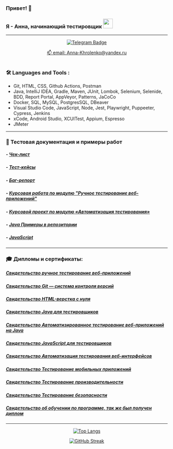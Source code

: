 


### Привет! 👋
### Я -  Анна, начинающий тестировщик <img src="https://user-images.githubusercontent.com/100095364/201468864-4071cb22-06fc-4cd6-b4f0-94acc9581ce1.gif" width="30">
---

<div id="badges" align="center">
  <a href="https://t.me/Anna_Kitsune_Kh">
    <img src="https://img.shields.io/badge/Telegram-blue?style=for-the-badge&logo=Telegram&logoColor=white" alt="Telegram Badge"/>
    <p>
      📫 email: Anna-Khrolenko@yandex.ru
    </p>
  </a>
  <img src="https://komarev.com/ghpvc/?username=your-github-Kitsune785&style=flat-square&color=blue" alt=""/>
</div>




### 🛠️ Languages and Tools :

- Git, HTML, CSS, Github Actions, Postman
- Java, IntelliJ IDEA, Gradle, Maven, JUnit, Lombok, Selenium, Selenide, BDD, Report Portal, AppVeyor, Patterns, JaCoCo
- Docker, SQL, MySQL, PostgresSQL, DBeaver
- Visual Studio Code, JavaScript, Node, Jest, Playwright, Puppeeter, Cypress, Jenkins
- xCode, Android Studio, XCUITest, Appium, Espresso
- JMeter


---
### :page_facing_up: Тестовая документация и примеры работ

##### - [Чек-лист](https://docs.google.com/spreadsheets/d/1vT9PxPBmFYfQbaoGwnZi5BtvvTKitFWZP1hFzM0qPYI/edit?usp=sharing)
##### - [Тест-кейсы](https://docs.google.com/spreadsheets/d/1ntEfCciKXQwk2b-naMXgHZULWttnF_jx48Ax-SAucpk/edit?usp=sharing)
##### - [Баг-репорт](https://docs.google.com/spreadsheets/d/1vHwokBy-XB_hlzMhgiztYhBUvo_ofZDbHX5T1oFY104/edit?usp=sharing)
##### - [Курсовая работа по модулю "Ручное тестирование веб-приложений"](https://docs.google.com/spreadsheets/d/15qeC6B_5inHcTEN25lKoOwRyY7sCcn8H_Y4xU7YH_ng/edit?usp=sharing)
##### - [Курсовой проект по модулю «Автоматизация тестирования»](https://github.com/Kitsune785/Coursework.git)
##### - [Java Примеры в репозитории](https://github.com/Kitsune785?tab=repositories)
##### - [JavaScript](https://github.com/Kitsune785/JavaScript-Sbjs-2-homeworks.git)


---
### :mortar_board: Дипломы и сертификаты:

##### [Свидетельство ручное тестирование веб-приложений](https://github.com/Kitsune785/Certificates/blob/main/%D0%A1%D0%B2%D0%B8%D0%B4%D0%B5%D1%82%D0%B5%D0%BB%D1%8C%D1%81%D1%82%D0%B2%D0%BE%20%D1%80%D1%83%D1%87%D0%BD%D0%BE%D0%B5%20%D1%82%D0%B5%D1%81%D1%82%D0%B8%D1%80%D0%BE%D0%B2%D0%B0%D0%BD%D0%B8%D0%B5%20%D0%B2%D0%B5%D0%B1-%D0%BF%D1%80%D0%B8%D0%BB%D0%BE%D0%B6%D0%B5%D0%BD%D0%B8%D0%B9.pdf)

##### [Свидетельство Git — система контроля версий](https://github.com/Kitsune785/Certificates/blob/main/%D0%A1%D0%B2%D0%B8%D0%B4%D0%B5%D1%82%D0%B5%D0%BB%D1%8C%D1%81%D1%82%D0%B2%D0%BE%20Git%20-%20%D1%81%D0%B8%D1%81%D1%82%D0%B5%D0%BC%D0%B0%20%D0%BA%D0%BE%D0%BD%D1%80%D0%BE%D0%BB%D1%8F%20%D0%B2%D0%B5%D1%80%D1%81%D0%B8%D0%B9.pdf)

##### [Свидетельство HTML-верстка с нуля](https://github.com/Kitsune785/Certificates/blob/main/%D0%A1%D0%B2%D0%B8%D0%B4%D0%B5%D1%82%D0%B5%D0%BB%D1%8C%D1%81%D1%82%D0%B2%D0%BE%20%D0%91%D0%BE%D0%BD%D1%83%D1%81%D0%BD%D1%8B%D0%B9%20%D0%BC%D0%BE%D0%B4%D1%83%D0%BB%D1%8C%20HTML-%D0%B2%D0%B5%D1%80%D1%81%D1%82%D0%BA%D0%B0%20%D1%81%20%D0%BD%D1%83%D0%BB%D1%8F%20%D0%B4%D0%BE%20%D0%BF%D0%B5%D1%80%D0%B2%D0%BE%D0%B3%D0%BE%20%D0%BC%D0%B0%D0%BA%D0%B5%D1%82%D0%B0.pdf)

##### [Свидетельство Java для тестировщиков](https://github.com/Kitsune785/Certificates/blob/main/%D0%A1%D0%B2%D0%B8%D0%B4%D0%B5%D1%82%D0%B5%D0%BB%D1%8C%D1%81%D1%82%D0%B2%D0%BE%20Java%20%D0%B4%D0%BB%D1%8F%20%D1%82%D0%B5%D1%81%D1%82%D0%B8%D1%80%D0%BE%D0%B2%D1%89%D0%B8%D0%BA%D0%BE%D0%B2.pdf)

##### [Свидетельство Автоматизированное тестирование веб-приложений на Java](https://github.com/Kitsune785/Certificates/blob/main/%D0%A1%D0%B2%D0%B8%D0%B4%D0%B5%D1%82%D0%B5%D0%BB%D1%8C%D1%81%D1%82%D0%B2%D0%BE%20%D0%90%D0%B2%D1%82%D0%BE%D0%BC%D0%B0%D1%82%D0%B8%D0%B7%D0%B8%D1%80%D0%BE%D0%B2%D0%B0%D0%BD%D0%BD%D0%BE%D0%B5%20%D1%82%D0%B5%D1%81%D1%82%D0%B8%D1%80%D0%BE%D0%B2%D0%B0%D0%BD%D0%B8%D0%B5%20%D0%B2%D0%B5%D0%B1-%D0%BF%D1%80%D0%B8%D0%BB%D0%BE%D0%B6%D0%B5%D0%BD%D0%B8%D0%B9%20%D0%BD%D0%B0%20Java.pdf)

##### [Свидетельство JavaScript для тестировщиков](https://github.com/Kitsune785/Certificates/blob/main/%D0%A1%D0%B2%D0%B8%D0%B4%D0%B5%D1%82%D0%B5%D0%BB%D1%8C%D1%81%D1%82%D0%B2%D0%BE%20JavaScript%20%D0%B4%D0%BB%D1%8F%20%D1%82%D0%B5%D1%81%D1%82%D0%B8%D1%80%D0%BE%D0%B2%D1%89%D0%B8%D0%BA%D0%BE%D0%B2.pdf)


##### [Свидетельство Автоматизация тестирования веб-интерфейсов](https://github.com/Kitsune785/Certificates/blob/main/%D0%A1%D0%B2%D0%B8%D0%B4%D0%B5%D1%82%D0%B5%D0%BB%D1%8C%D1%81%D1%82%D0%B2%D0%BE%20%D0%90%D0%B2%D1%82%D0%BE%D0%BC%D0%B0%D1%82%D0%B8%D0%B7%D0%B0%D1%86%D0%B8%D1%8F%20%D1%82%D0%B5%D1%81%D1%82%D0%B8%D1%80%D0%BE%D0%B2%D0%B0%D0%BD%D0%B8%D1%8F%20%D0%B2%D0%B5%D0%B1-%D0%B8%D0%BD%D1%82%D0%B5%D1%80%D1%84%D0%B5%D0%B9%D1%81%D0%BE%D0%B2.pdf)

##### [Свидетельство Тестирование мобильных приложений](https://github.com/Kitsune785/Certificates/blob/main/%D0%A1%D0%B2%D0%B8%D0%B4%D0%B5%D1%82%D0%B5%D0%BB%D1%8C%D1%81%D1%82%D0%B2%D0%BE%20%D0%A2%D0%B5%D1%81%D1%82%D0%B8%D1%80%D0%BE%D0%B2%D0%B0%D0%BD%D0%B8%D0%B5%20%D0%BC%D0%BE%D0%B1%D0%B8%D0%BB%D1%8C%D0%BD%D1%8B%D1%85%20%D0%BF%D1%80%D0%B8%D0%BB%D0%BE%D0%B6%D0%B5%D0%BD%D0%B8%D0%B9.pdf)

##### [Свидетельство Тестирование производительности](https://github.com/Kitsune785/Certificates/blob/main/%D0%A1%D0%B2%D0%B8%D0%B4%D0%B5%D1%82%D0%B5%D0%BB%D1%8C%D1%81%D1%82%D0%B2%D0%BE%20%D0%A2%D0%B5%D1%81%D1%82%D0%B8%D1%80%D0%BE%D0%B2%D0%B0%D0%BD%D0%B8%D0%B5%20%D0%BF%D1%80%D0%BE%D0%B8%D0%B7%D0%B2%D0%BE%D0%B4%D0%B8%D1%82%D0%B5%D0%BB%D1%8C%D0%BD%D0%BE%D1%81%D1%82%D0%B8.pdf)

##### [Свидетельство Тестирование безопасности](https://github.com/Kitsune785/Certificates/blob/main/%D0%A1%D0%B2%D0%B8%D0%B4%D0%B5%D1%82%D0%B5%D0%BB%D1%8C%D1%81%D1%82%D0%B2%D0%BE%20%D0%A2%D0%B5%D1%81%D1%82%D0%B8%D1%80%D0%BE%D0%B2%D0%B0%D0%BD%D0%B8%D0%B5%20%D0%B1%D0%B5%D0%B7%D0%BE%D0%BF%D0%B0%D1%81%D0%BD%D0%BE%D1%81%D1%82%D0%B8.pdf)

##### [Свидетельство об обучении по программе, так же был получен диплом](https://github.com/Kitsune785/Certificates/blob/main/%D0%A1%D0%B2%D0%B8%D0%B4%D0%B5%D1%82%D0%B5%D0%BB%D1%8C%D1%81%D1%82%D0%B2%D0%BE%20%D0%BE%D0%B1%20%D0%BE%D0%B1%D1%83%D1%87%D0%B5%D0%BD%D0%B8%D0%B8%20%D0%BF%D0%BE%20%D0%BF%D1%80%D0%BE%D0%B3%D1%80%D0%B0%D0%BC%D0%BC%D0%B5.pdf)




---


<div id="badges" align="center">
  
[![Top Langs](https://github-readme-stats.vercel.app/api/top-langs/?username=Kitsune785&layout=compact&theme=vision-friendly-dark)](https://github.com/anuraghazra/github-readme-stats)
  
</div>

<div id="badges" align="center">

[![GitHub Streak](http://github-readme-streak-stats.herokuapp.com?user=Kitsune785\&theme=dark&background=000000)](https://git.io/streak-stats)

</div>

